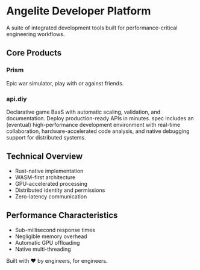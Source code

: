 # Angelite Developer Platform

A suite of integrated development tools built for performance-critical engineering workflows.

## Core Products

### Prism

Epic war simulator, play with or against friends.

### api.diy

Declarative game BaaS with automatic scaling, validation, and documentation. Deploy production-ready APIs in minutes.
spec includes an (eventual) high-performance development environment with real-time collaboration, hardware-accelerated code analysis, and native debugging support for distributed systems.

## Technical Overview

- Rust-native implementation
- WASM-first architecture
- GPU-accelerated processing
- Distributed identity and permissions
- Zero-latency communication

## Performance Characteristics

- Sub-millisecond response times
- Negligible memory overhead
- Automatic GPU offloading
- Native multi-threading

Built with ♥️ by engineers, for engineers.
